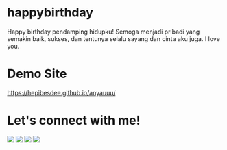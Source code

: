 # happybirthday
 Happy birthday pendamping hidupku! Semoga menjadi pribadi yang semakin baik, sukses, dan tentunya selalu sayang dan cinta aku juga. I love you.

# Demo Site
 <a href="https://hepibesdee.github.io/anyauuu/">https://hepibesdee.github.io/anyauuu/</a>

# Let's connect with me!
<p>
    <a href="https://wafarifki.github.io" target="_blank"><img src="https://img.shields.io/badge/Website-https://wafarifki.github.io-blue?" /></a>
    <a href="https://www.linkedin.com/in/wafarifqi" target="_blank"><img src="https://img.shields.io/badge/Linkedin-wafarifqi-blue" /></a>
    <a href="https://facebook.com/wafarifkianafin" target="_blank"><img src="https://img.shields.io/badge/Facebook-wafarifkianafin-blue" /></a>
    <a href="https://instagram.com/wafarifki_" target="_blank"><img src="https://img.shields.io/badge/Instagram-@wafarifki_-blue" /></a>
</p> 

